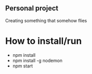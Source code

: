 ## Personal project

Creating something that somehow flies

# How to install/run

 - npm install
 - npm install -g nodemon
 - npm start